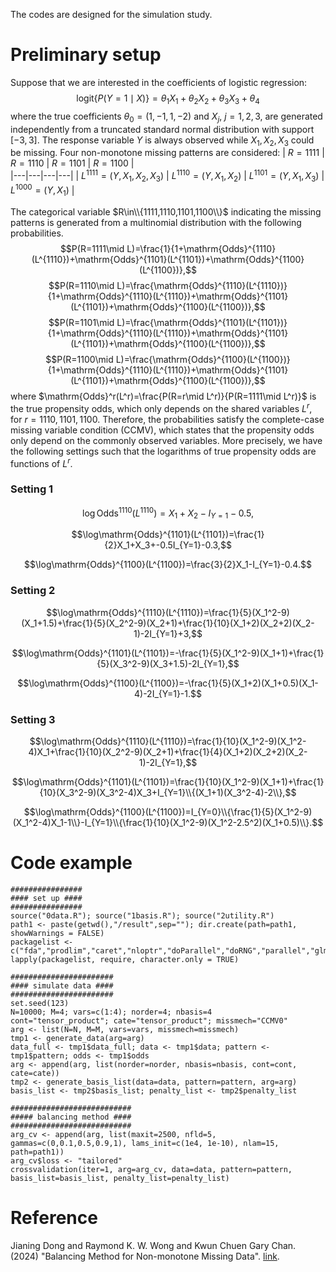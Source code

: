 The codes are designed for the simulation study.

# Preliminary setup
Suppose that we are interested in the coefficients of logistic regression:
$$\mathrm{logit}\{P(Y=1\mid X)\}=\theta_1X_1+\theta_2X_2+\theta_3X_3+\theta_4$$ 
where the true coefficients $\theta_0=(1,-1,1,-2)$ 
and $X_j,\ j=1,2,3$, are generated independently from a truncated standard normal distribution with support $[-3,3]$.
The response variable $Y$ is always observed while $X_1, X_2, X_3$ could be missing. 
Four non-monotone missing patterns are considered: 
| $R=1111$ | $R=1110$ | $R=1101$ | $R=1100$ |    
|---|---|---|---|
| $L^{1111}=(Y,X_1,X_2,X_3)$ | $L^{1110}=(Y,X_1,X_2)$ | $L^{1101}=(Y,X_1,X_3)$ | $L^{1000}=(Y,X_1)$ |

The categorical variable $R\in\\{1111,1110,1101,1100\\}$ indicating the missing patterns is generated from a multinomial distribution with the following probabilities. 
$$P(R=1111\mid L)=\frac{1}{1+\mathrm{Odds}^{1110}(L^{1110})+\mathrm{Odds}^{1101}(L^{1101})+\mathrm{Odds}^{1100}(L^{1100})},$$
$$P(R=1110\mid L)=\frac{\mathrm{Odds}^{1110}(L^{1110})}{1+\mathrm{Odds}^{1110}(L^{1110})+\mathrm{Odds}^{1101}(L^{1101})+\mathrm{Odds}^{1100}(L^{1100})},$$
$$P(R=1101\mid L)=\frac{\mathrm{Odds}^{1101}(L^{1101})}{1+\mathrm{Odds}^{1110}(L^{1110})+\mathrm{Odds}^{1101}(L^{1101})+\mathrm{Odds}^{1100}(L^{1100})},$$
$$P(R=1100\mid L)=\frac{\mathrm{Odds}^{1100}(L^{1100})}{1+\mathrm{Odds}^{1110}(L^{1110})+\mathrm{Odds}^{1101}(L^{1101})+\mathrm{Odds}^{1100}(L^{1100})},$$
where $\mathrm{Odds}^r(L^r)=\frac{P(R=r\mid L^r)}{P(R=1111\mid L^r)}$ is the true propensity odds, which only depends on the shared variables $L^r$, for $r=1110,1101,1100$. 
Therefore, the probabilities satisfy the complete-case missing variable condition (CCMV), which states that the propensity odds only depend on the commonly observed variables. 
More precisely, we have the following settings such that the logarithms of true propensity odds are functions of $L^r$.

### Setting 1
$$\log\mathrm{Odds}^{1110}(L^{1110})=X_1+X_2-I_{Y=1}-0.5,$$

$$\log\mathrm{Odds}^{1101}(L^{1101})=\frac{1}{2}X_1+X_3+-0.5I_{Y=1}-0.3,$$

$$\log\mathrm{Odds}^{1100}(L^{1100})=\frac{3}{2}X_1-I_{Y=1}-0.4.$$

### Setting 2
$$\log\mathrm{Odds}^{1110}(L^{1110})=\frac{1}{5}(X_1^2-9)(X_1+1.5)+\frac{1}{5}(X_2^2-9)(X_2+1)+\frac{1}{10}(X_1+2)(X_2+2)(X_2-1)-2I_{Y=1}+3,$$

$$\log\mathrm{Odds}^{1101}(L^{1101})=-\frac{1}{5}(X_1^2-9)(X_1+1)+\frac{1}{5}(X_3^2-9)(X_3+1.5)-2I_{Y=1},$$

$$\log\mathrm{Odds}^{1100}(L^{1100})=-\frac{1}{5}(X_1+2)(X_1+0.5)(X_1-4)-2I_{Y=1}-1.$$

### Setting 3
$$\log\mathrm{Odds}^{1110}(L^{1110})=\frac{1}{10}(X_1^2-9)(X_1^2-4)X_1+\frac{1}{10}(X_2^2-9)(X_2+1)+\frac{1}{4}(X_1+2)(X_2+2)(X_2-1)-2I_{Y=1},$$

$$\log\mathrm{Odds}^{1101}(L^{1101})=\frac{1}{10}(X_1^2-9)(X_1+1)+\frac{1}{10}(X_3^2-9)(X_3^2-4)X_3+I_{Y=1}\\{(X_1+1)(X_3^2-4)-2\\},$$

$$\log\mathrm{Odds}^{1100}(L^{1100})=I_{Y=0}\\{\frac{1}{5}(X_1^2-9)(X_1^2-4)X_1-1\\}-I_{Y=1}\\{\frac{1}{10}(X_1^2-9)(X_1^2-2.5^2)(X_1+0.5)\\}.$$

# Code example
```
################
#### set up ####
################
source("0data.R"); source("1basis.R"); source("2utility.R")
path1 <- paste(getwd(),"/result",sep=""); dir.create(path=path1, showWarnings = FALSE)
packagelist <- c("fda","prodlim","caret","nloptr","doParallel","doRNG","parallel","glmnet","pracma","plyr","truncnorm")
lapply(packagelist, require, character.only = TRUE)

#######################
#### simulate data ####
#######################
set.seed(123)
N=10000; M=4; vars=c(1:4); norder=4; nbasis=4
cont="tensor_product"; cate="tensor_product"; missmech="CCMV0"
arg <- list(N=N, M=M, vars=vars, missmech=missmech)
tmp1 <- generate_data(arg=arg)
data_full <- tmp1$data_full; data <- tmp1$data; pattern <- tmp1$pattern; odds <- tmp1$odds
arg <- append(arg, list(norder=norder, nbasis=nbasis, cont=cont, cate=cate))
tmp2 <- generate_basis_list(data=data, pattern=pattern, arg=arg)
basis_list <- tmp2$basis_list; penalty_list <- tmp2$penalty_list

###########################
##### balancing method ####
###########################
arg_cv <- append(arg, list(maxit=2500, nfld=5, gammas=c(0,0.1,0.5,0.9,1), lams_init=c(1e4, 1e-10), nlam=15, path=path1))
arg_cv$loss <- "tailored"
crossvalidation(iter=1, arg=arg_cv, data=data, pattern=pattern, basis_list=basis_list, penalty_list=penalty_list)
```

# Reference
Jianing Dong and Raymond K. W. Wong and Kwun Chuen Gary Chan. (2024) "Balancing Method for Non-monotone Missing Data". [link](https://arxiv.org/abs/2402.08873).










